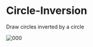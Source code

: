 # Circle-Inversion
Draw circles inverted by a circle

![000](https://user-images.githubusercontent.com/20063150/80937223-3d296c80-8e0f-11ea-9a0a-cf98d737895a.png)

